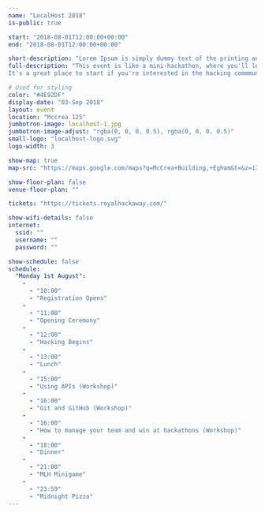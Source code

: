```yaml
---
name: "LocalHost 2018"
is-public: true

start: "2018-08-01T12:00:00+00:00"
end: "2018-08-01T12:00:00+00:00"

short-description: "Lorem Ipsum is simply dummy text of the printing and typesetting industry."
full-description: "This event is like a mini-hackathon, where you'll learn a new skill, and put it to use.
It's a great place to start if you're interested in the hacking commmunity, want to pick up a new skill, or just want to try something fun!"

# Used for styling
color: "#4E92DF"
display-date: "03-Sep 2018"
layout: event
location: "Mccrea 125"
jumbotron-image: localhost-1.jpg
jumbotron-image-adjust: "rgba(0, 0, 0, 0.5), rgba(0, 0, 0, 0.5)"
small-logo: "localhost-logo.svg"
logo-width: 3

show-map: true
map-src: "https://maps.google.com/maps?q=McCrea+Building,+Egham&t=&z=13&ie=UTF8&iwloc=&output=embed"

show-floor-plan: false
venue-floor-plan: ""

tickets: "https://tickets.royalhackaway.com/"

show-wifi-details: false
internet:
  ssid: ""
  username: ""
  password: ""

show-schedule: false
schedule:
  "Monday 1st August":
    -
      - "10:00"
      - "Registration Opens"
    -
      - "11:00"
      - "Opening Ceremony"
    -
      - "12:00"
      - "Hacking Begins"
    -
      - "13:00"
      - "Lunch"
    -
      - "15:00"
      - "Using APIs (Workshop)"
    -
      - "16:00"
      - "Git and GitHub (Workshop)"
    -
      - "16:00"
      - "How to manage your team and win at hackathons (Workshop)"
    -
      - "18:00"
      - "Dinner"
    -
      - "21:00"
      - "MLH Minigame"
    -
      - "23:59"
      - "Midnight Pizza"
---
```

